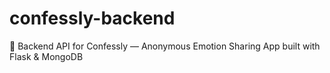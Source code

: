 # confessly-backend
🧠 Backend API for Confessly — Anonymous Emotion Sharing App built with Flask &amp; MongoDB
